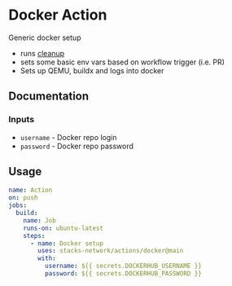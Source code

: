 # Docker Action

Generic docker setup

- runs [cleanup](../cleanup/)
- sets some basic env vars based on workflow trigger (i.e. PR)
- Sets up QEMU, buildx and logs into docker

## Documentation

### Inputs

- `username` - Docker repo login
- `password` - Docker repo password

## Usage

```yaml
name: Action
on: push
jobs:
  build:
    name: Job
    runs-on: ubuntu-latest
    steps:
      - name: Docker setup
        uses: stacks-network/actions/docker@main
        with:
          username: ${{ secrets.DOCKERHUB_USERNAME }}
          password: ${{ secrets.DOCKERHUB_PASSWORD }}
```
